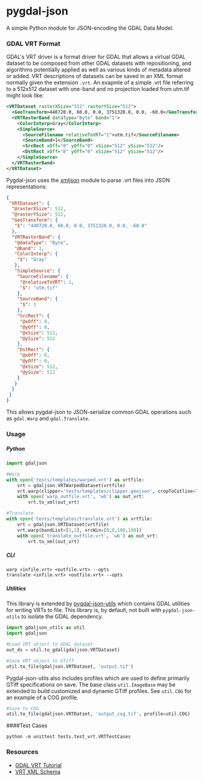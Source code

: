 # pygdal-json

A simple Python module for JSON-encoding the GDAL Data Model.

### GDAL VRT Format
GDAL's VRT driver is a format driver for GDAL that allows a virtual GDAL dataset to be composed from other GDAL datasets with repositioning, and algorithms potentially applied as well as various kinds of metadata altered or added.  VRT descriptions of datasets can be saved in an XML format normally given the extension `.vrt`.  An exapmle of a simple .vrt file referring to a 512x512 dataset with one-band and no projection loaded from utm.tif might look like:

```xml
<VRTDataset rasterXSize="512" rasterYSize="512">
  <GeoTransform>440720.0, 60.0, 0.0, 3751320.0, 0.0, -60.0</GeoTransform>
  <VRTRasterBand dataType="Byte" band="1">
    <ColorInterp>Gray</ColorInterp>
    <SimpleSource>
      <SourceFilename relativeToVRT="1">utm.tif</SourceFilename>
      <SourceBand>1</SourceBand>
      <SrcRect xOff="0" yOff="0" xSize="512" ySize="512"/>
      <DstRect xOff="0" yOff="0" xSize="512" ySize="512"/>
    </SimpleSource>
  </VRTRasterBand>
</VRTDataset>
```

Pygdal-json uses the [xmljson](https://github.com/sanand0/xmljson) module to parse .vrt files into JSON representations:

```json
{
 "VRTDataset": {
  "@rasterXSize": 512,
  "@rasterYSize": 512,
  "GeoTransform": {
   "$": "440720.0, 60.0, 0.0, 3751320.0, 0.0, -60.0"
  },
  "VRTRasterBand": {
   "@dataType": "Byte",
   "@band": 1,
   "ColorInterp": {
    "$": "Gray"
   },
   "SimpleSource": {
    "SourceFilename": {
     "@relativeToVRT": 1,
     "$": "utm.tif"
    },
    "SourceBand": {
     "$": 1
    },
    "SrcRect": {
     "@xOff": 0,
     "@yOff": 0,
     "@xSize": 512,
     "@ySize": 512
    },
    "DstRect": {
     "@xOff": 0,
     "@yOff": 0,
     "@xSize": 512,
     "@ySize": 512
    }
   }
  }
 }
}
```

This allows pygdal-json to JSON-serialize common GDAL operations such as `gdal.Warp` and `gdal.Translate`.

### Usage
##### Python
```python
import gdaljson

#Warp
with open('tests/templates/warped.vrt') as vrtfile:
    vrt = gdaljson.VRTWarpedDataset(vrtfile)
    vrt.warp(clipper='tests/templates/clipper.geojson', cropToCutline=True, dstAlpha=True)
    with open('warp_outfile.vrt', 'wb') as out_vrt:
        vrt.to_xml(out_vrt)

#Translate
with open('tests/templates/translate.vrt') as vrtfile:
    vrt = gdaljson.VRTDataset(vrtfile)
    vrt.warp(bandList=[1,3], srcWin=[0,0,100,100])
    with open('translate_outfile.vrt', 'wb') as out_vrt:
        vrt.to_xml(out_vrt)
```
##### CLI
```commandline
warp <infile.vrt> <outfile.vrt> --opts
translate <infile.vrt> <outfile.vrt> --opts
```
##### Utilities
This library is extended by [pygdal-json-utils](https://github.com/geospatial-jeff/pygdal-json-utils) which contains GDAL utilities for writing VRTs to file.  This library is, by default, not built with `pygdal-json-utils` to isolate the GDAL dependency.

```python
import gdaljson_utils as util
import gdaljson

#Load VRT object to GDAL dataset
out_ds = util.to_gdal(gdaljson.VRTDataset)

#Save VRT object to GTiff
util.to_file(gdaljson.VRTDataset, 'output.tif')
```
Pygdal-json-utils also includes profiles which are used to define primarily GTiff specifications on save.
The base class `util.ImageBase` may be extended to build customized and dynamic GTiff profiles.
See `util.COG` for an example of a COG profile.

```python
#Save to COG
util.to_file(gdaljson.VRTDatset, 'output_cog.tif', profile=util.COG)
```

####Test Cases
```commandline
python -m unittest tests.test_vrt.VRTTestCases
```


### Resources
- [GDAL VRT Tutorial](https://www.gdal.org/gdal_vrttut.html)
- [VRT XML Schema](https://svn.osgeo.org/gdal/trunk/gdal/data/gdalvrt.xsd)